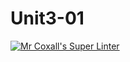 # Unit3-01
[![Mr Coxall's Super Linter](https://github.com/ICS3U-Programming-JaydinM/Unit3-01/workflows/Mr%20Coxall's%20Super%20Linter/badge.svg)](https://github.com/ICS3U-Programming-JaydinM/Unit3-01/actions/)
